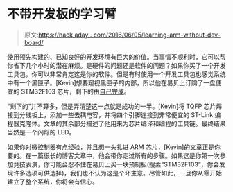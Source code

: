 # 不带开发板的学习臂

> 原文:[https://hack aday . com/2016/06/05/learning-arm-without-dev-board/](https://hackaday.com/2016/06/05/learning-arm-without-dev-board/)

使用预先构建的、已知良好的开发环境有巨大的价值。当事情不顺利时，它可以帮你省下几个小时的潜在麻烦。是硬件的问题还是软件的问题？如果你买了一个开发工具包，你可以非常肯定这是你的软件。但是有时使用一个开发工具包也感觉系统中有一个黑匣子。[Kevin]想要窥视黑匣子的内部，所以他在易贝上订购了一盘便宜的 STM32F103 芯片，剩下的由[自己完成](http://kevincuzner.com/2016/05/22/dev-boards-where-were-going-we-wont-need-dev-boards/)。

“剩下的”并不算多，但是弄清楚这一点就是成功的一半。[Kevin]将 TQFP 芯片焊接到分线板上，添加一些去耦电容，并将四个引脚连接到非常便宜的 ST-Link 编程器克隆体。文章的其余部分描述了他用来为芯片编译和编程的工具链。最终结果当然是一个闪烁的 LED。

如果你对微控制器有点经验，并且想一头扎进 ARM 芯片，[Kevin]的文章正是你要的。在一篇很长的博客文章中，他会带你走过所有的步骤。如果这是你第一次参加竞技表演，你可能会忍不住在易贝上买一块预制板(搜索“STM32F103”，你会发现许多选项可供选择)，我们也不认为这是个坏主意。尽管如此，一旦你从零开始建立了整个系统，你将会有信心。